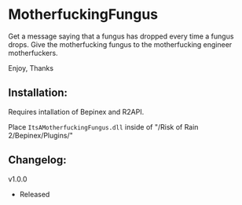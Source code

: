 # MotherfuckingFungus

Get a message saying that a fungus has dropped every time a fungus drops. Give the motherfucking fungus to the motherfucking engineer motherfuckers.

Enjoy,
Thanks

## Installation:

Requires intallation of Bepinex and R2API. 

Place `ItsAMotherfuckingFungus.dll` inside of "/Risk of Rain 2/Bepinex/Plugins/"

## Changelog:

v1.0.0
- Released